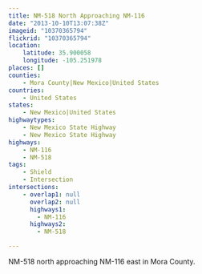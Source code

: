 ```yaml
---
title: NM-518 North Approaching NM-116
date: "2013-10-10T13:07:38Z"
imageid: "10370365794"
flickrid: "10370365794"
location:
    latitude: 35.900058
    longitude: -105.251978
places: []
counties:
    - Mora County|New Mexico|United States
countries:
    - United States
states:
    - New Mexico|United States
highwaytypes:
    - New Mexico State Highway
    - New Mexico State Highway
highways:
    - NM-116
    - NM-518
tags:
    - Shield
    - Intersection
intersections:
    - overlap1: null
      overlap2: null
      highways1:
        - NM-116
      highways2:
        - NM-518

---
```

NM-518 north approaching NM-116 east in Mora County.